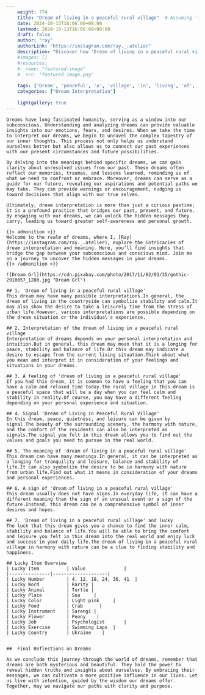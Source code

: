 ```yaml
---
    weight: 774
    title: "Dream of living in a peaceful rural village"  # Assuming 'title' column exists
    date: 2024-10-13T16:06:00+08:00
    lastmod: 2024-10-13T16:06:00+08:00
    draft: false
    author: "ray"
    authorLink: "https://instagram.com/ray._.atelier"
    description: "Discover how 'Dream of living in a peaceful rural village' can interpret your future and uncover its significant meanings in your life."
    #images: []
    #resources:
    #- name: "featured-image"
    #  src: "featured-image.png"
    
    tags: ['Dream', 'peaceful', 'a', 'village', 'in', 'living', 'of', 'rural']
    categories: ["Dream Interpretation"]
    
    lightgallery: true
---
```

    
    Dreams have long fascinated humanity, serving as a window into our subconscious. Understanding and analyzing dreams can provide valuable insights into our emotions, fears, and desires. When we take the time to interpret our dreams, we begin to unravel the complex tapestry of our inner thoughts. This process not only helps us understand ourselves better but also allows us to connect our past experiences with our present circumstances and future possibilities.
    
    By delving into the meanings behind specific dreams, we can gain clarity about unresolved issues from our past. These dreams often reflect our memories, traumas, and lessons learned, reminding us of what we need to confront or embrace. Moreover, dreams can serve as a guide for our future, revealing our aspirations and potential paths we may take. They can provide warnings or encouragement, nudging us toward decisions that align with our true selves.
    
    Ultimately, dream interpretation is more than just a curious pastime; it is a profound practice that bridges our past, present, and future. By engaging with our dreams, we can unlock the hidden messages they carry, leading us toward greater self-awareness and personal growth.
    
    {{< admonition >}}
    Welcome to the realm of dreams, where I, [Ray](https://instagram.com/ray._.atelier), explore the intricacies of dream interpretation and meaning. Here, you’ll find insights that bridge the gap between your subconscious and conscious mind. Join me on a journey to uncover the hidden messages in your dreams.
    {{< /admonition >}}
    
    ![Dream Grl](https://cdn.pixabay.com/photo/2017/11/02/03/35/gothic-2910057_1280.jpg "Dream Grl")
    
    ## 1. 'Dream of living in a peaceful rural village'
    This dream may have many possible interpretations.In general, the dream of living in the countryside can symbolize stability and calm.It may also show the desire to take a leisurely time from the stress of urban life.However, various interpretations are possible depending on the dream situation or the individual's experience.
    
    ## 2. Interpretation of the dream of living in a peaceful rural village
    Interpretation of dreams depends on your personal interpretation and intuition.But in general, this dream may mean that it is a longing for peace, stability and balance of life.Or this dream may indicate a desire to escape from the current living situation.Think about what you mean and interpret it in consideration of your feelings and situations in your dreams.
    
    ## 3. A feeling of 'dream of living in a peaceful rural village'
    If you had this dream, it is common to have a feeling that you can have a calm and relaxed time today.The rural village in this dream is a peaceful space that will be a day when you can feel calm and stability in reality.Of course, you may have a different feeling depending on your personal experience and situation.
    
    ## 4. Signal 'Dream of Living in Peaceful Rural Village'
    In this dream, peace, quietness, and leisure can be given by signal.The beauty of the surrounding scenery, the harmony with nature, and the comfort of the residents can also be interpreted as signals.The signal you felt in this dream allows you to find out the values and goals you need to pursue in the real world.
    
    ## 5. The meaning of 'dream of living in a peaceful rural village'
    This dream can have many meanings.In general, it can be interpreted as a longing for tranquility and leisure, balance and stability of life.It can also symbolize the desire to be in harmony with nature from urban life.Find out what it means in consideration of your dreams and personal experiences.
    
    ## 6. A sign of 'dream of living in a peaceful rural village'
    This dream usually does not have signs.In everyday life, it can have a different meaning than the sign of an unusual event or a sign of the future.Instead, this dream can be a comprehensive symbol of inner desires and hopes.
    
    ## 7. 'Dream of living in a peaceful rural village' and lucky
    The luck that this dream gives you a chance to find the inner calm, stability and balance of life.You will be able to bring the comfort and leisure you felt in this dream into the real world and enjoy luck and success in your daily life.The dream of living in a peaceful rural village in harmony with nature can be a clue to finding stability and happiness.
    
    ## Lucky Item Overview
    | Lucky Item          | Value              |
    |---------------|--------------------|
    | Lucky Number        | 4, 12, 18, 24, 36, 41  |
    | Lucky Word          | Rarity |
    | Lucky Animal        | Turtle |
    | Lucky Place         | Sea     |
    | Lucky Color         | Light pink     |
    | Lucky Food          | Crab      |
    | Lucky Instrument    | Sarangi |
    | Lucky Flower        | Peony    |
    | Lucky Job           | Psychologist       |
    | Lucky Exercise      | Swimming Laps  |
    | Lucky Country       | Ukraine    |
    
    
    ##  Final Reflections on Dreams
    
    As we conclude this journey through the world of dreams, remember that dreams are both mysterious and beautiful. They hold the power to reveal hidden truths and insights about ourselves. By embracing their messages, we can cultivate a more positive influence in our lives. Let us live with intention, guided by the wisdom our dreams offer. Together, may we navigate our paths with clarity and purpose.
    